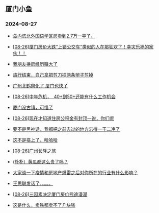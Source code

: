## 厦门小鱼 
### 2024-08-27

+ [岛内滨北外国语学区房卖到2.7万一平了。](http://bbs.xmfish.com/read-htm-tid-18236199.html)

+ [[08-26]厦门房价大跌”上错公交车”类似的人在那狂欢了！幸灾乐祸的家伙！！](http://bbs.xmfish.com/read-htm-tid-18236221.html)

+ [我朋友换房经历赚大了](http://bbs.xmfish.com/read-htm-tid-18236317.html)

+ [旅行结束，自己拿把剪刀把两条辫子剪掉](http://bbs.xmfish.com/read-htm-tid-18236162.html)

+ [广州北鹤岗化了 厦门也快了](http://bbs.xmfish.com/read-htm-tid-18236305.html)

+ [[08-26]中年危机，  40+到50+还能有什么工作机会](http://bbs.xmfish.com/read-htm-tid-18236379.html)

+ [厦门没古镇，可惜了](http://bbs.xmfish.com/read-htm-tid-18236274.html)

+ [[08-26]现在才知道住房公积金有封顶一说，你们呢](http://bbs.xmfish.com/read-htm-tid-18236244.html)

+ [要不是黑神话，我都把之前去过的地方忘得一干二净了](http://bbs.xmfish.com/read-htm-tid-18236367.html)

+ [这不是搭上了，哈哈哈](http://bbs.xmfish.com/read-htm-tid-18236184.html)

+ [[08-26]广州长隆之旅](http://bbs.xmfish.com/read-htm-tid-18236226.html)

+ [(朴朴）黄瓜都这么贵了吗？](http://bbs.xmfish.com/read-htm-tid-18236443.html)

+ [大家谈一下疫情和房地产爆雷之后对你所在的行业有什么影响？](http://bbs.xmfish.com/read-htm-tid-18236464.html)

+ [王思聪发话了。。。。。](http://bbs.xmfish.com/read-htm-tid-18236473.html)

+ [[08-26]三因素决定厦门房价熊途漫漫](http://bbs.xmfish.com/read-htm-tid-18236477.html)

+ [这是什么，卖铁都卖不了几块钱](http://bbs.xmfish.com/read-htm-tid-18236501.html)

